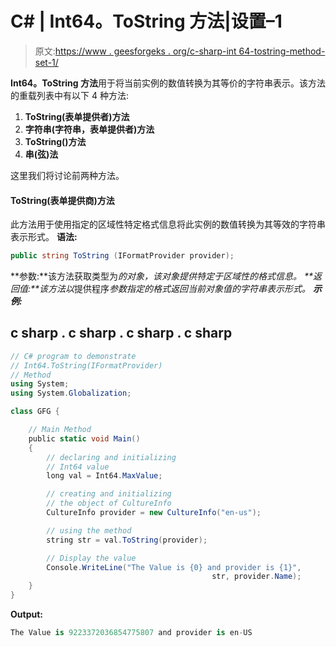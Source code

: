 # C# | Int64。ToString 方法|设置–1

> 原文:[https://www . geesforgeks . org/c-sharp-int 64-tostring-method-set-1/](https://www.geeksforgeeks.org/c-sharp-int64-tostring-method-set-1/)

**Int64。ToString 方法**用于将当前实例的数值转换为其等价的字符串表示。该方法的重载列表中有以下 4 种方法:

1.  **ToString(表单提供者)方法**
2.  **字符串(字符串，表单提供者)方法**
3.  **ToString()方法**
4.  **串(弦)法**

这里我们将讨论前两种方法。

#### ToString(表单提供商)方法

此方法用于使用指定的区域性特定格式信息将此实例的数值转换为其等效的字符串表示形式。
**语法:**

```cs
public string ToString (IFormatProvider provider);
```

**参数:**该方法获取类型为*的对象，该对象提供特定于区域性的格式信息。
**返回值:**该方法以*提供程序*参数指定的格式返回当前对象值的字符串表示形式。
**示例:***

## c sharp . c sharp . c sharp . c sharp

```cs
// C# program to demonstrate
// Int64.ToString(IFormatProvider)
// Method
using System;
using System.Globalization;

class GFG {

    // Main Method
    public static void Main()
    {
        // declaring and initializing
        // Int64 value
        long val = Int64.MaxValue;

        // creating and initializing
        // the object of CultureInfo
        CultureInfo provider = new CultureInfo("en-us");

        // using the method
        string str = val.ToString(provider);

        // Display the value
        Console.WriteLine("The Value is {0} and provider is {1}",
                                             str, provider.Name);
    }
}
```

**Output:** 

```cs
The Value is 9223372036854775807 and provider is en-US
```